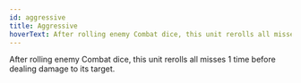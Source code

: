 ```yaml
---
id: aggressive
title: Aggressive
hoverText: After rolling enemy Combat dice, this unit rerolls all misses 1 time before dealing damage to its target.
---
```


After rolling enemy Combat dice, this unit rerolls all misses 1 time before dealing damage to its target.
